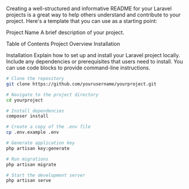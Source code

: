 Creating a well-structured and informative README for your Laravel projects is a great way to help others understand and contribute to your project. Here's a template that you can use as a starting point:

Project Name
A brief description of your project.

Table of Contents
Project Overview
Installation


Installation
Explain how to set up and install your Laravel project locally. Include any dependencies or prerequisites that users need to install. You can use code blocks to provide command-line instructions.

```bash
# Clone the repository
git clone https://github.com/yourusername/yourproject.git

# Navigate to the project directory
cd yourproject

# Install dependencies
composer install

# Create a copy of the .env file
cp .env.example .env

# Generate application key
php artisan key:generate

# Run migrations
php artisan migrate

# Start the development server
php artisan serve
```
